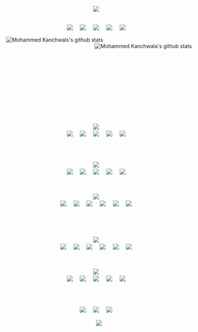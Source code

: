 <p align="center">
  <a target="_blank"href="https://github.com/mohammed-kanchwala"><img src="https://img.shields.io/badge/Mohammed %20Kanchwala-Welcomes%20You-007afb?style=for-the-badge&logo=hackaday" /></a>&nbsp;&nbsp;&nbsp;&nbsp;
  <br/><br/>
</p>
<p align="center">
  <a target="_blank"href="https://www.linkedin.com/in/mohammed-kanchwala-94256399/"><img src="https://img.shields.io/badge/linkedin-%230077B5.svg?&style=for-the-badge&logo=linkedin&logoColor=white" /></a>&nbsp;&nbsp;&nbsp;&nbsp;
  <a target="_blank"href="https://linktr.ee/mohammed.kanchwala"><img src="https://img.shields.io/badge/website-000000?style=for-the-badge&logo=About.me&logoColor=white&url=https://linktr.ee/mohammed.kanchwala" /></a>&nbsp;&nbsp;&nbsp;&nbsp;
  <a target="_blank"href="mailto:mohammed.kanchwala@outlook.com?subject=Hello%20Mohammed,%20From%20Github"><img src="https://img.shields.io/badge/Microsoft_Outlook-0078D4?style=for-the-badge&logo=microsoft-outlook&logoColor=white" /></a>&nbsp;&nbsp;&nbsp;&nbsp;
    <a target="_blank"href="https://twitter.com/mohammedskanch"><img src="https://img.shields.io/twitter/url?style=for-the-badge&logo=twitter&url=https%3A%2F%2Ftwitter.com%2Fmohammedskanch" /></a>&nbsp;&nbsp;&nbsp;&nbsp;
   <a target="_blank"href="https://www.hackerrank.com/mohammed_kanchw1/"><img src="https://img.shields.io/badge/Hackerrank-green?style=for-the-badge&logo=hackerrank&logoColor=white" /></a>&nbsp;&nbsp;&nbsp;&nbsp;
<!--    <a target="_blank"href="https://leetcode.com/akash_kumar916/"> <img src="https://img.shields.io/badge/Leetcode-orange?style=for-the-badge&logo=Leetcode&logoColor=white" /></a>&nbsp;&nbsp;&nbsp;&nbsp; -->
</p>
<p>
   <img align="left" src="https://github-readme-stats.vercel.app/api?username=mohammed-kanchwala&theme=radical&show_icons=true&count_private=true&title_color=fff&icon_color=79ff97&text_color=9f9f9f&bg_color=151515&line_height=33&hide_rank=true" alt="Mohammed Kanchwals's github stats"/>
  
   <img align="right" src="https://github-readme-stats.vercel.app/api/top-langs/?username=mohammed-kanchwala&hide=html&show_icons=true&theme=tokyonight&title_color=fff&icon_color=79ff97&text_color=9f9f9f&bg_color=151515" alt="Mohammed Kanchwala's github stats"/>
</p>
<br />
<br />
<br />
<br />
<br />
<br />
<br />
<br />
<br />
<br />
<br />
<br />
<br />

<p align="center">
  <img src="https://img.shields.io/badge/-Languages-blue?style=for-the-badge&logo=shikimori" />&nbsp;&nbsp;&nbsp;&nbsp;
  <br/>
  <img src="https://img.shields.io/badge/-Java-black?style=for-the-badge&logo=java" />&nbsp;&nbsp;&nbsp;&nbsp;
  <img src="https://img.shields.io/badge/-SQL-informational?style=for-the-badge&logo=mysql&logoColor=ff0000" />&nbsp;&nbsp;&nbsp;&nbsp;
  <img src="https://img.shields.io/badge/json-5E5C5C?style=for-the-badge&logo=json&logoColor=white" />&nbsp;&nbsp;&nbsp;&nbsp;
  <img src="https://img.shields.io/badge/-JavaScript-black?style=for-the-badge&logo=javascript" />&nbsp;&nbsp;&nbsp;&nbsp;
  <img src="https://img.shields.io/badge/TypeScript-007ACC?style=for-the-badge&logo=typescript&logoColor=white" />&nbsp;&nbsp;&nbsp;&nbsp;
  <br/><br/><br/><br/>
</p>
<p align="center"> 
  <img src="https://img.shields.io/badge/-Frameworks-green?style=for-the-badge&logo=shikimori" />&nbsp;&nbsp;&nbsp;&nbsp;
  <br/>
  <img src="https://img.shields.io/badge/Spring_Boot-F2F4F9?style=for-the-badge&logo=spring-boot" />&nbsp;&nbsp;&nbsp;&nbsp;
  <img src="https://img.shields.io/badge/Spring_Security-6DB33F?style=for-the-badge&logo=Spring-Security&logoColor=white" />&nbsp;&nbsp;&nbsp;&nbsp;  
  <img src="https://img.shields.io/badge/Hibernate-59666C?style=for-the-badge&logo=Hibernate&logoColor=white" />&nbsp;&nbsp;&nbsp;&nbsp;
  <img src="https://img.shields.io/badge/Apache_Kafka-231F20?style=for-the-badge&logo=apache-kafka&logoColor=white" />&nbsp;&nbsp;&nbsp;&nbsp;
  <img src="https://img.shields.io/badge/Amazon_AWS-FF9900?style=for-the-badge&logo=amazonaws&logoColor=white" />&nbsp;&nbsp;&nbsp;&nbsp;
<br/><br/><br/>
</p>
<p align="center"> 
  <img src="https://img.shields.io/badge/-Tools-blue?style=for-the-badge&logo=shikimori" />&nbsp;&nbsp;&nbsp;&nbsp;
  <br/>
  <img src="https://img.shields.io/badge/apache_maven-C71A36?style=for-the-badge&logo=apachemaven&logoColor=white" />&nbsp;&nbsp;&nbsp;&nbsp;
  <img src="https://img.shields.io/badge/gradle-02303A?style=for-the-badge&logo=gradle&logoColor=white" />&nbsp;&nbsp;&nbsp;&nbsp;
  <img src="https://img.shields.io/badge/Sonar%20cloud-F3702A?style=for-the-badge&logo=sonarcloud&logoColor=white" />&nbsp;&nbsp;&nbsp;&nbsp;
  <img src="https://img.shields.io/badge/Jira-0052CC?style=for-the-badge&logo=Jira&logoColor=white" />&nbsp;&nbsp;&nbsp;&nbsp;
  <img src="https://img.shields.io/badge/Elastic_Search-005571?style=for-the-badge&logo=elasticsearch&logoColor=white" />&nbsp;&nbsp;&nbsp;&nbsp;
  <img src="https://img.shields.io/badge/Kibana-005571?style=for-the-badge&logo=Kibana&logoColor=white" />&nbsp;&nbsp;&nbsp;&nbsp;

  <br/><br/><br/>
</p>
<p align="center"> 
  <img src="https://img.shields.io/badge/-Database-green?style=for-the-badge&logo=shikimori" />&nbsp;&nbsp;&nbsp;&nbsp;
  <br/>
  <img src="https://img.shields.io/badge/Microsoft%20SQL%20Server-CC2927?style=for-the-badge&logo=microsoft%20sql%20server&logoColor=white" />&nbsp;&nbsp;&nbsp;&nbsp;
  <img src="https://img.shields.io/badge/MySQL-005C84?style=for-the-badge&logo=mysql&logoColor=white" />&nbsp;&nbsp;&nbsp;&nbsp;
  <img src="https://img.shields.io/badge/PostgreSQL-316192?style=for-the-badge&logo=postgresql&logoColor=white" />&nbsp;&nbsp;&nbsp;&nbsp;
  <img src="https://img.shields.io/badge/redis-CC0000.svg?&style=for-the-badge&logo=redis&logoColor=white" />&nbsp;&nbsp;&nbsp;&nbsp;
  <img src="https://img.shields.io/badge/Cassandra-1287B1?style=for-the-badge&logo=apache%20cassandra&logoColor=white" />&nbsp;&nbsp;&nbsp;&nbsp;
  <img src="https://img.shields.io/badge/MongoDB-4EA94B?style=for-the-badge&logo=mongodb&logoColor=white" />&nbsp;&nbsp;&nbsp;&nbsp;
  <br/><br/><br/>
</p>
<p align="center"> 
  <img src="https://img.shields.io/badge/-IDE-blue?style=for-the-badge&logo=shikimori" />&nbsp;&nbsp;&nbsp;&nbsp;
  <br/>
<img src="https://img.shields.io/badge/Eclipse-2C2255?style=for-the-badge&logo=eclipse&logoColor=white" />&nbsp;&nbsp;&nbsp;&nbsp;
<img src="https://img.shields.io/badge/IntelliJ_IDEA-000000.svg?style=for-the-badge&logo=intellij-idea&logoColor=white" />&nbsp;&nbsp;&nbsp;&nbsp;
<img src="https://img.shields.io/badge/Notepad++-90E59A.svg?style=for-the-badge&logo=notepad%2B%2B&logoColor=black" />&nbsp;&nbsp;&nbsp;&nbsp;
<img src="https://img.shields.io/badge/sublime_text-%23575757.svg?&style=for-the-badge&logo=sublime-text&logoColor=important" />&nbsp;&nbsp;&nbsp;&nbsp;
<img src="https://img.shields.io/badge/Visual_Studio_Code-0078D4?style=for-the-badge&logo=visual%20studio%20code&logoColor=white" />&nbsp;&nbsp;&nbsp;&nbsp;
  <br/><br/><br/>
</p>

<p align="center"> 
  <br/>
  <img src="https://img.shields.io/badge/-DSA-black?style=for-the-badge&logo=ds-automobiles&logoColor=007afb" />&nbsp;&nbsp;&nbsp;&nbsp;
   <img src="https://img.shields.io/badge/-Machine learning-black?style=for-the-badge" />&nbsp;&nbsp;&nbsp;&nbsp;
   <img src="https://img.shields.io/badge/-Web Development-black?style=for-the-badge" />&nbsp;&nbsp;&nbsp;&nbsp;
  <br/>
<!--    <img src="https://img.shields.io/badge/-Profiles Link-informational?style=for-the-badge&logo=peertube" />&nbsp;&nbsp;&nbsp;&nbsp; -->
  <br/>
  <img src="https://visitor-badge.laobi.icu/badge?page_id=mohammed-kanchwala.mohammed-kanchwala" />
</p>


